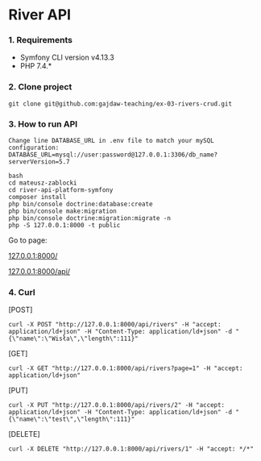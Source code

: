  River API
=======================

### 1. Requirements

- Symfony CLI version v4.13.3
- PHP 7.4.*

### 2. Clone project

```
git clone git@github.com:gajdaw-teaching/ex-03-rivers-crud.git
```

### 3. How to run API

```
Change line DATABASE_URL in .env file to match your mySQL configuration: 
DATABASE_URL=mysql://user:password@127.0.0.1:3306/db_name?serverVersion=5.7

bash
cd mateusz-zablocki
cd river-api-platform-symfony
composer install
php bin/console doctrine:database:create
php bin/console make:migration
php bin/console doctrine:migration:migrate -n
php -S 127.0.0.1:8000 -t public
```

Go to page:

[127.0.0.1:8000/](127.0.0.1:8000/)

[127.0.0.1:8000/api/](127.0.0.1:8000/api/)

### 4. Curl
[POST]

`curl -X POST "http://127.0.0.1:8000/api/rivers" -H "accept: application/ld+json" -H "Content-Type: application/ld+json" -d "{\"name\":\"Wisła\",\"length\":111}"`

[GET]

`curl -X GET "http://127.0.0.1:8000/api/rivers?page=1" -H "accept: application/ld+json"`

[PUT]

`curl -X PUT "http://127.0.0.1:8000/api/rivers/2" -H "accept: application/ld+json" -H "Content-Type: application/ld+json" -d "{\"name\":\"test\",\"length\":111}"`

[DELETE]

`curl -X DELETE "http://127.0.0.1:8000/api/rivers/1" -H "accept: */*"`

